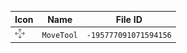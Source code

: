 | Icon | Name | File ID |
| ---  | ---  | ---     |
| ![](MoveTool.png) | `MoveTool` | `-195777091071594156` |
